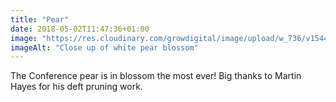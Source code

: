 ```yaml
---
title: "Pear"
date: 2018-05-02T11:47:36+01:00
image: "https://res.cloudinary.com/growdigital/image/upload/w_736/v1544127021/conference-pear-blossom-27874179048.jpg"
imageAlt: "Close up of white pear blossom"
---
```


The Conference pear is in blossom the most ever! Big thanks to Martin Hayes for his deft pruning work.
